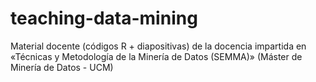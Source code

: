 # teaching-data-mining
Material docente (códigos R + diapositivas) de la docencia impartida en «Técnicas y Metodología de la Minería de Datos (SEMMA)» (Máster de Minería de Datos - UCM)
